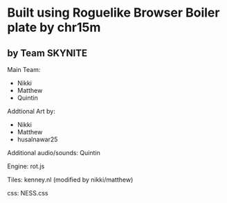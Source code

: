 # Built using Roguelike Browser Boiler plate by chr15m

## by Team SKYNITE

Main Team:

- Nikki
- Matthew
- Quintin

Addtional Art by:

- Nikki
- Matthew
- husalnawar25

Additional audio/sounds:
Quintin

Engine:
rot.js

Tiles:
kenney.nl (modified by nikki/matthew)

css:
NESS.css
